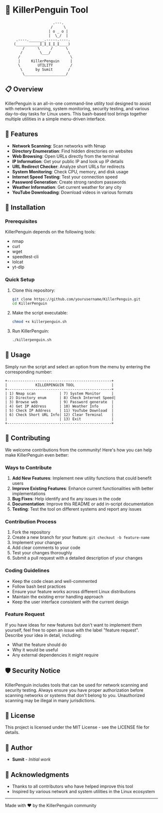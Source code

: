 # 🐧 KillerPenguin Tool

```
                      .---.
                     /     \
                    | o _ o |
                    |  \_/  |
     .----._______.-----.----.
    (___________I_I_I_I_I____)
        /      \     /      \
       /        \___/        \
      /                       \
      |     KillerPenguin     |
      \        UTILITY        /
       \      by Sumit       /
        \___________________/
```

## 📋 Overview

KillerPenguin is an all-in-one command-line utility tool designed to assist with network scanning, system monitoring, security testing, and various day-to-day tasks for Linux users. This bash-based tool brings together multiple utilities in a simple menu-driven interface.

## 🌟 Features

- **Network Scanning**: Scan networks with Nmap
- **Directory Enumeration**: Find hidden directories on websites
- **Web Browsing**: Open URLs directly from the terminal
- **IP Information**: Get your public IP and look up IP details
- **URL Redirect Checker**: Analyze short URLs for redirects
- **System Monitoring**: Check CPU, memory, and disk usage
- **Internet Speed Testing**: Test your connection speed
- **Password Generation**: Create strong random passwords
- **Weather Information**: Get current weather for any city
- **YouTube Downloading**: Download videos in various formats

## 🔧 Installation

### Prerequisites

KillerPenguin depends on the following tools:
- nmap
- curl
- wget
- speedtest-cli
- lolcat
- yt-dlp

### Quick Setup

1. Clone this repository:
   ```bash
   git clone https://github.com/yourusername/KillerPenguin.git
   cd KillerPenguin
   ```

2. Make the script executable:
   ```bash
   chmod +x killerpenguin.sh
   ```

3. Run KillerPenguin:
   ```bash
   ./killerpenguin.sh
   ```

## 📝 Usage

Simply run the script and select an option from the menu by entering the corresponding number:

```
+------------------------------------------------+
|             KILLERPENGUIN TOOL                 |
+------------------------------------------------+
| 1) Nmap scan           | 7) System Monitor     |
| 2) Directory enum      | 8) Check Internet Speed|
| 3) Browse web          | 9) Password generate  |
| 4) Get IP Address      | 10) Weather Info      |
| 5) Check IP Address    | 11) YouTube Download  |
| 6) Check Short URL Info| 12) Clear Terminal    |
|                        | 13) Exit              |
+------------------------------------------------+
```

## 🤝 Contributing

We welcome contributions from the community! Here's how you can help make KillerPenguin even better:

### Ways to Contribute

1. **Add New Features**: Implement new utility functions that could benefit users
2. **Improve Existing Features**: Enhance current functionalities with better implementations
3. **Bug Fixes**: Help identify and fix any issues in the code
4. **Documentation**: Improve this README or add in-script documentation
5. **Testing**: Test the tool on different systems and report any issues

### Contribution Process

1. Fork the repository
2. Create a new branch for your feature: `git checkout -b feature-name`
3. Implement your changes
4. Add clear comments to your code
5. Test your changes thoroughly
6. Submit a pull request with a detailed description of your changes

### Coding Guidelines

- Keep the code clean and well-commented
- Follow bash best practices
- Ensure your feature works across different Linux distributions
- Maintain the existing error handling approach
- Keep the user interface consistent with the current design

### Feature Request

If you have ideas for new features but don't want to implement them yourself, feel free to open an issue with the label "feature request". Describe your idea in detail, including:

- What the feature should do
- Why it would be useful
- Any external dependencies it might require

## 🛡️ Security Notice

KillerPenguin includes tools that can be used for network scanning and security testing. Always ensure you have proper authorization before scanning networks or systems that don't belong to you. Unauthorized scanning may be illegal in many jurisdictions.

## 📜 License

This project is licensed under the MIT License - see the LICENSE file for details.

## 👤 Author

- **Sumit** - *Initial work*

## 🙏 Acknowledgments

- Thanks to all contributors who have helped improve this tool
- Inspired by various network and system utilities in the Linux ecosystem

---

Made with ❤️ by the KillerPenguin community